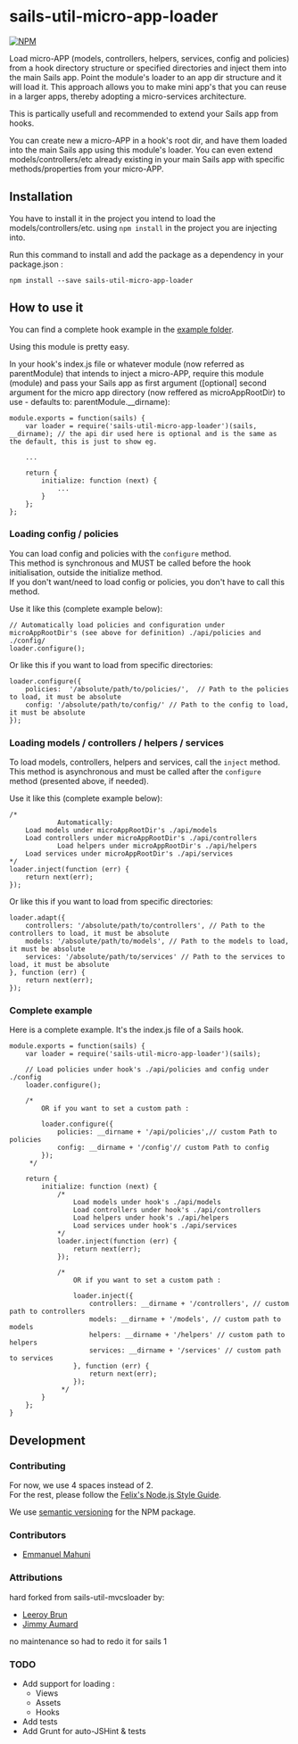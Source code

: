  # sails-util-micro-app-loader

[![NPM](https://nodei.co/npm/sails-util-micro-app-loader[21~].png?downloads=true&downloadRank=true&stars=true)](https://nodei.co/npm/sails-micro-app-loader/)

Load micro-APP (models, controllers, helpers, services, config and policies) from a hook directory structure or specified directories and inject them into the main Sails app. Point the module's loader to an app dir structure and it will load it. This approach allows you to make mini app's that you can reuse in a larger apps, thereby adopting a micro-services architecture.

This is partically usefull and recommended to extend your Sails app from hooks.

You can create new a micro-APP in a hook's root dir, and have them loaded into the main Sails app using this module's loader.
You can even extend models/controllers/etc already existing in your main Sails app with specific methods/properties from your micro-APP.

## Installation

You have to install it in the project you intend to load the models/controllers/etc. using `npm install` in the project you are injecting into.

Run this command to install and add the package as a dependency in your package.json :

```
npm install --save sails-util-micro-app-loader
```

## How to use it

You can find a complete hook example in the [example folder](https://github.com/emahuni/sails-util-micro-app-loader/tree/master/example/sails-hook-eg).

Using this module is pretty easy.

In your hook's index.js file or whatever module (now referred as parentModule) that intends to inject a micro-APP, require this module (module) and pass your Sails app as first argument ([optional] second argument for the micro app directory (now reffered as microAppRootDir) to use - defaults to: parentModule.__dirname):

    module.exports = function(sails) {
        var loader = require('sails-util-micro-app-loader')(sails, __dirname); // the api dir used here is optional and is the same as the default, this is just to show eg.

        ...

        return {
            initialize: function (next) {
                ...
            }
        };
    };


### Loading config / policies

You can load config and policies with the `configure` method.  
This method is synchronous and MUST be called before the hook initialisation, outside the initialize method.  
If you don't want/need to load config or policies, you don't have to call this method.

Use it like this (complete example below):

    // Automatically load policies and configuration under microAppRootDir's (see above for definition) ./api/policies and ./config/
    loader.configure();

Or like this if you want to load from specific directories:

    loader.configure({
        policies:  '/absolute/path/to/policies/',  // Path to the policies to load, it must be absolute
        config: '/absolute/path/to/config/' // Path to the config to load, it must be absolute
    });


### Loading models / controllers / helpers / services

To load models, controllers, helpers and services, call the `inject` method.  
This method is asynchronous and must be called after the `configure` method (presented above, if needed).

Use it like this (complete example below):

    /*
				Automatically: 
        Load models under microAppRootDir's ./api/models
        Load controllers under microAppRootDir's ./api/controllers
				Load helpers under microAppRootDir's ./api/helpers
        Load services under microAppRootDir's ./api/services
    */
    loader.inject(function (err) {
        return next(err);
    });

Or like this if you want to load from specific directories:

    loader.adapt({
        controllers: '/absolute/path/to/controllers', // Path to the controllers to load, it must be absolute
        models: '/absolute/path/to/models', // Path to the models to load, it must be absolute
        services: '/absolute/path/to/services' // Path to the services to load, it must be absolute
    }, function (err) {
        return next(err);
    });
 

### Complete example

Here is a complete example. It's the index.js file of a Sails hook.

    module.exports = function(sails) {
        var loader = require('sails-util-micro-app-loader')(sails);

        // Load policies under hook's ./api/policies and config under ./config
        loader.configure();
    
        /*
            OR if you want to set a custom path :

            loader.configure({
                policies: __dirname + '/api/policies',// custom Path to policies
                config: __dirname + '/config'// custom Path to config
            });
         */
    
        return {
            initialize: function (next) {
                /*
                    Load models under hook's ./api/models
                    Load controllers under hook's ./api/controllers
                    Load helpers under hook's ./api/helpers
                    Load services under hook's ./api/services
                */
                loader.inject(function (err) {
                    return next(err);
                });
    
                /*
                    OR if you want to set a custom path :

                    loader.inject({
                        controllers: __dirname + '/controllers', // custom path to controllers
                        models: __dirname + '/models', // custom path to models
                        helpers: __dirname + '/helpers' // custom path to helpers
                        services: __dirname + '/services' // custom path to services
                    }, function (err) {
                        return next(err);
                    });
                 */
            }
        };
    }


## Development

### Contributing

For now, we use 4 spaces instead of 2.  
For the rest, please follow the [Felix's Node.js Style Guide](https://github.com/felixge/node-style-guide).

We use [semantic versioning](https://docs.npmjs.com/getting-started/semantic-versioning) for the NPM package.

### Contributors

- [Emmanuel Mahuni](https://github.com/emahuni)


### Attributions

hard forked from sails-util-mvcsloader by:

- [Leeroy Brun](https://github.com/leeroybrun)
- [Jimmy Aumard](https://github.com/jaumard)

no maintenance so had to redo it for sails 1

### TODO
- Add support for loading :
    - Views
    - Assets
    - Hooks
- Add tests
- Add Grunt for auto-JSHint & tests